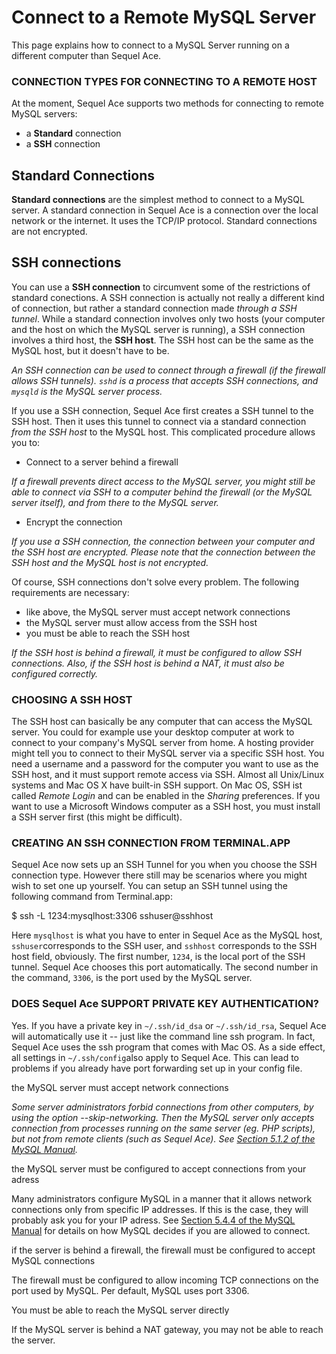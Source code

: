 # Connect to a Remote MySQL Server

This page explains how to connect to a MySQL Server running on a different computer than Sequel Ace.

### CONNECTION TYPES FOR CONNECTING TO A REMOTE HOST

At the moment, Sequel Ace supports two methods for connecting to remote MySQL servers:

-   a **Standard** connection
-   a **SSH** connection

## Standard Connections

**Standard connections** are the simplest method to connect to a MySQL server. A standard connection in Sequel Ace is a connection over the local network or the internet. It uses the TCP/IP protocol. Standard connections are not encrypted.

## SSH connections

You can use a **SSH connection** to circumvent some of the restrictions of standard conections. A SSH connection is actually not really a different kind of connection, but rather a standard connection made _through a SSH tunnel_. While a standard connection involves only two hosts (your computer and the host on which the MySQL server is running), a SSH connection involves a third host, the **SSH host**. The SSH host can be the same as the MySQL host, but it doesn't have to be.

_An SSH connection can be used to connect through a firewall (if the firewall allows SSH tunnels). `sshd` is a process that accepts SSH connections, and `mysqld` is the MySQL server process._

If you use a SSH connection, Sequel Ace first creates a SSH tunnel to the SSH host. Then it uses this tunnel to connect via a standard connection _from the SSH host_ to the MySQL host. This complicated procedure allows you to:

-   Connect to a server behind a firewall

_If a firewall prevents direct access to the MySQL server, you might still be able to connect via SSH to a computer behind the firewall (or the MySQL server itself), and from there to the MySQL server._

-   Encrypt the connection

_If you use a SSH connection, the connection between your computer and the SSH host are encrypted. Please note that the connection between the SSH host and the MySQL host is not encrypted._

Of course, SSH connections don't solve every problem. The following requirements are necessary:

-   like above, the MySQL server must accept network connections
-   the MySQL server must allow access from the SSH host
-   you must be able to reach the SSH host

_If the SSH host is behind a firewall, it must be configured to allow SSH connections. Also, if the SSH host is behind a NAT, it must also be configured correctly._

### CHOOSING A SSH HOST

The SSH host can basically be any computer that can access the MySQL server. You could for example use your desktop computer at work to connect to your company's MySQL server from home. A hosting provider might tell you to connect to their MySQL server via a specific SSH host. You need a username and a password for the computer you want to use as the SSH host, and it must support remote access via SSH. Almost all Unix/Linux systems and Mac OS X have built-in SSH support. On Mac OS, SSH ist called _Remote Login_ and can be enabled in the _Sharing_ preferences. If you want to use a Microsoft Windows computer as a SSH host, you must install a SSH server first (this might be difficult).

### CREATING AN SSH CONNECTION FROM TERMINAL.APP

Sequel Ace now sets up an SSH Tunnel for you when you choose the SSH connection type. However there still may be scenarios where you might wish to set one up yourself. You can setup an SSH tunnel using the following command from Terminal.app:

$ ssh -L 1234:mysqlhost:3306 sshuser@sshhost

Here `mysqlhost` is what you have to enter in Sequel Ace as the MySQL host, `sshuser`corresponds to the SSH user, and `sshhost` corresponds to the SSH host field, obviously. The first number, `1234`, is the local port of the SSH tunnel. Sequel Ace chooses this port automatically. The second number in the command, `3306`, is the port used by the MySQL server.

### DOES Sequel Ace SUPPORT PRIVATE KEY AUTHENTICATION?

Yes. If you have a private key in `~/.ssh/id_dsa` or `~/.ssh/id_rsa`, Sequel Ace will automatically use it -- just like the command line ssh program. In fact, Sequel Ace uses the ssh program that comes with Mac OS. As a side effect, all settings in `~/.ssh/config`also apply to Sequel Ace. This can lead to problems if you already have port forwarding set up in your config file.

the MySQL server must accept network connections

_Some server administrators forbid connections from other computers, by using the option --skip-networking. Then the MySQL server only accepts connection from processes running on the same server (eg. PHP scripts), but not from remote clients (such as Sequel Ace). See [Section 5.1.2 of the MySQL Manual](http://dev.mysql.com/doc/refman/5.1/en/server-options.html#option_mysqld_skip-networking "http://dev.mysql.com/doc/refman/5.1/en/server-options.html#option_mysqld_skip-networking")._

the MySQL server must be configured to accept connections from your adress

Many administrators configure MySQL in a manner that it allows network connections only from specific IP addresses. If this is the case, they will probably ask you for your IP adress. See [Section 5.4.4 of the MySQL Manual](http://dev.mysql.com/doc/refman/5.1/en/connection-access.html "http://dev.mysql.com/doc/refman/5.1/en/connection-access.html") for details on how MySQL decides if you are allowed to connect.

if the server is behind a firewall, the firewall must be configured to accept MySQL connections

The firewall must be configured to allow incoming TCP connections on the port used by MySQL. Per default, MySQL uses port 3306.

You must be able to reach the MySQL server directly

If the MySQL server is behind a NAT gateway, you may not be able to reach the server.
